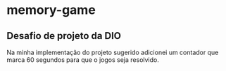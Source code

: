 # memory-game
## Desafio de projeto da DIO
Na minha implementação do projeto sugerido adicionei um contador que marca 60 segundos para que o jogos seja resolvido.
